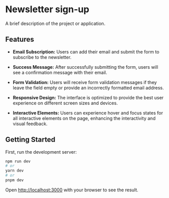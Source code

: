 # Newsletter sign-up

A brief description of the project or application.

## Features

- **Email Subscription:** Users can add their email and submit the form to subscribe to the newsletter.

- **Success Message:** After successfully submitting the form, users will see a confirmation message with their email.

- **Form Validation:** Users will receive form validation messages if they leave the field empty or provide an incorrectly formatted email address.

- **Responsive Design:** The interface is optimized to provide the best user experience on different screen sizes and devices.

- **Interactive Elements:** Users can experience hover and focus states for all interactive elements on the page, enhancing the interactivity and visual feedback.

## Getting Started

First, run the development server:

```bash
npm run dev
# or
yarn dev
# or
pnpm dev
```

Open [http://localhost:3000](http://localhost:3000) with your browser to see the result.


